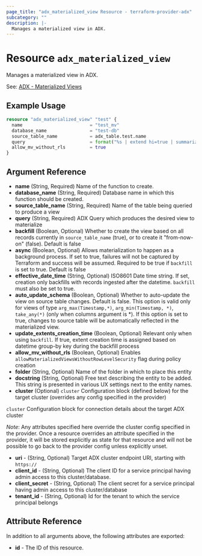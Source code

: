 ```yaml
---
page_title: "adx_materialized_view Resource - terraform-provider-adx"
subcategory: ""
description: |-
  Manages a materialized view in ADX.
---
```


# Resource `adx_materialized_view`

Manages a materialized view in ADX.

See: [ADX - Materialized Views](https://docs.microsoft.com/en-us/azure/data-explorer/kusto/management/materialized-views/materialized-view-overview)

## Example Usage

```terraform
resource "adx_materialized_view" "test" {
  name                         = "test_mv"
  database_name                = "test-db"
  source_table_name            = adx_table.test.name
  query                        = format("%s | extend hi=true | summarize count(), dcount(f1) by f2",adx_table.test.name)
  allow_mv_without_rls         = true
}
```

## Argument Reference

- **name** (String, Required) Name of the function to create.
- **database_name** (String, Required) Database name in which this function should be created.
- **source_table_name** (String, Required) Name of the table being queried to produce a view
- **query** (String, Required) ADX Query which produces the desired view to materialize
- **backfill** (Boolean, Optional) Whether to create the view based on all records currently in `source_table_name` (true), or to create it "from-now-on" (false). Default is false
- **async** (Boolean, Optional) Allows materialization to happen as a background process. If set to true, failures will not be captured by Terraform and success will be assumed. Required to be true if `backfill` is set to true. Default is false
- **effective_date_time** (String, Optional) ISO8601 Date time string. If set, creation only backfills with records ingested after the datetime. `backfill` must also be set to true.
- **auto_update_schema** (Boolean, Optional) Whether to auto-update the view on source table changes. Default is false. This option is valid only for views of type `arg_max(Timestamp,*)`, `arg_min(Timestamp, *)`, `take_any(*)` (only when columns argument is *). If this option is set to true, changes to source table will be automatically reflected in the materialized view.
- **update_extents_creation_time** (Boolean, Optional) Relevant only when using `backfill`. If true, extent creation time is assigned based on datetime group-by key during the backfill process
- **allow_mv_without_rls** (Boolean, Optional) Enables `allowMaterializedViewsWithoutRowLevelSecurity` flag during policy creation
- **folder** (String, Optional) Name of the folder in which to place this entity
- **docstring** (String, Optional) Free text describing the entity to be added. This string is presented in various UX settings next to the entity names.
- **cluster** (Optional) `cluster` Configuration block (defined below) for the target cluster (overrides any config specified in the provider)

`cluster` Configuration block for connection details about the target ADX cluster 

*Note*: Any attributes specified here override the cluster config specified in the provider. Once a resource overrides an attribute specified in the provider, it will be stored explicitly as state for that resource and will not be possible to go back to the provider config unless explicitly unset.

- **uri** - (String, Optional) Target ADX cluster endpoint URI, starting with `https://`
- **client_id** - (String, Optional) The client ID for a service principal having admin access to this cluster/database.
- **client_secret** - (String, Optional) The client secret for a service principal having admin access to this cluster/database
- **tenant_id** - (String, Optional) Id for the tenant to which the service principal belongs

## Attribute Reference

In addition to all arguments above, the following attributes are exported:

- **id** - The ID of this resource.
